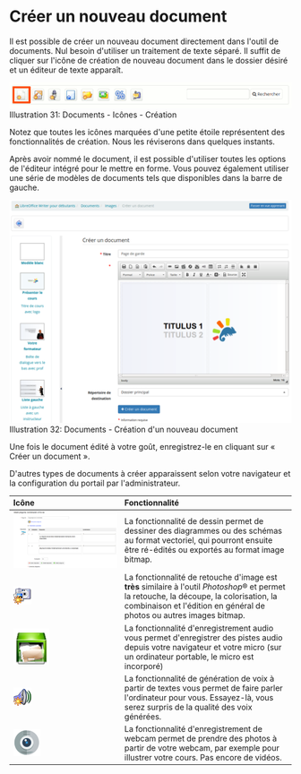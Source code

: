 # Créer un nouveau document

Il est possible de créer un nouveau document directement dans l'outil de documents. Nul besoin d'utiliser un traitement de texte séparé. Il suffit de cliquer sur l'icône de création de nouveau document dans le dossier désiré et un éditeur de texte apparaît.

![](../../.gitbook/assets/graficos21%20%287%29.png)Illustration 31: Documents - Icônes - Création

Notez que toutes les icônes marquées d'une petite étoile représentent des fonctionnalités de création. Nous les réviserons dans quelques instants.

Après avoir nommé le document, il est possible d'utiliser toutes les options de l'éditeur intégré pour le mettre en forme. Vous pouvez également utiliser une série de modèles de documents tels que disponibles dans la barre de gauche.

![](../../.gitbook/assets/graficos23%20%287%29.png)Illustration 32: Documents - Création d'un nouveau document

Une fois le document édité à votre goût, enregistrez-le en cliquant sur « Créer un document ».

D'autres types de documents à créer apparaissent selon votre navigateur et la configuration du portail par l'administrateur.

| Icône | Fonctionnalité |
| :--- | :--- |
| ![](../../.gitbook/assets/graficos27%20%287%29.png) | La fonctionnalité de dessin permet de dessiner des diagrammes ou des schémas au format vectoriel, qui pourront ensuite être ré-édités ou exportés au format image bitmap. |
| ![](../../.gitbook/assets/graficos29%20%287%29.png) | La fonctionnalité de retouche d'image est **très** similaire à l'outil _Photoshop_® et permet la retouche, la découpe, la colorisation, la combinaison et l'édition en général de photos ou autres images bitmap. |
| ![](../../.gitbook/assets/graficos30%20%287%29.png) | La fonctionnalité d'enregistrement audio vous permet d'enregistrer des pistes audio depuis votre navigateur et votre micro \(sur un ordinateur portable, le micro est incorporé\) |
| ![](../../.gitbook/assets/graficos28%20%287%29.png) | La fonctionnalité de génération de voix à partir de textes vous permet de faire parler l'ordinateur pour vous. Essayez-là, vous serez surpris de la qualité des voix générées. |
| ![](../../.gitbook/assets/image51%20%281%29.svg) | La fonctionnalité d'enregistrement de webcam permet de prendre des photos à partir de votre webcam, par exemple pour illustrer votre cours. Pas encore de vidéos. |


